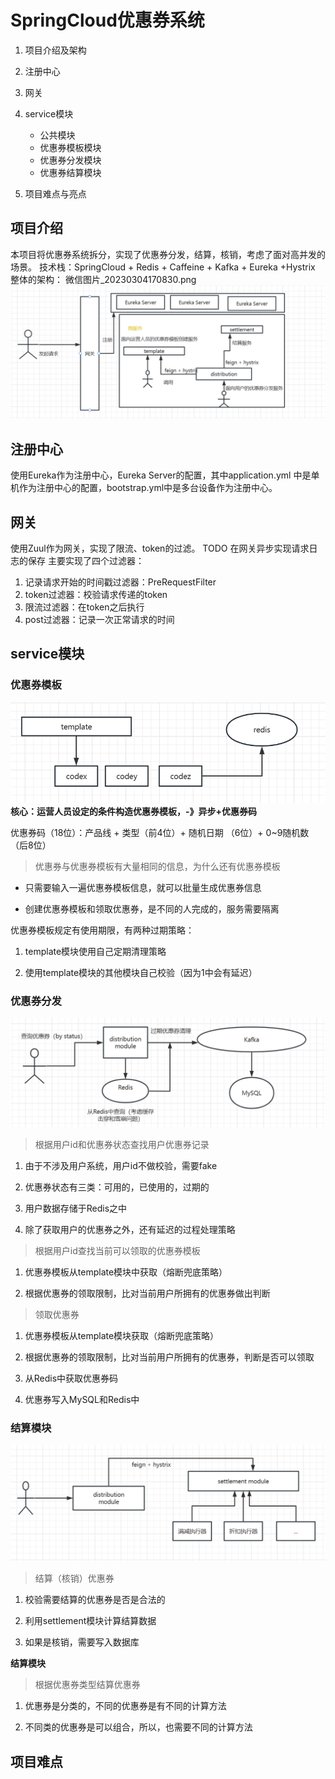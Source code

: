 
# SpringCloud优惠券系统
1.    项目介绍及架构
2.  注册中心
3.  网关
    
4.  service模块
	* 公共模块
	* 优惠券模板模块
	* 优惠券分发模块
	* 优惠券结算模块
    
5.  项目难点与亮点

## 项目介绍
本项目将优惠券系统拆分，实现了优惠券分发，结算，核销，考虑了面对高并发的场景。
技术栈：SpringCloud + Redis + Caffeine + Kafka + Eureka +Hystrix
整体的架构：
微信图片_20230304170830.png
![输入图片说明](/image/1_20230304170830.png)

## 注册中心
使用Eureka作为注册中心，Eureka Server的配置，其中application.yml 中是单机作为注册中心的配置，bootstrap.yml中是多台设备作为注册中心。


## 网关

使用Zuul作为网关，实现了限流、token的过滤。
TODO 在网关异步实现请求日志的保存
主要实现了四个过滤器：

 1. 记录请求开始的时间戳过滤器：PreRequestFilter
 2. token过滤器：校验请求传递的token
 3. 限流过滤器：在token之后执行
 4. post过滤器：记录一次正常请求的时间


## service模块

### 优惠券模板

![输入图片说明](/image/2_20230304170059.png)
**核心：运营人员设定的条件构造优惠券模板，-》异步+优惠券码**

优惠券码（18位）：产品线 + 类型（前4位）+ 随机日期 （6位）+ 0~9随机数（后8位）
> 优惠券与优惠券模板有大量相同的信息，为什么还有优惠券模板

-   只需要输入一遍优惠券模板信息，就可以批量生成优惠券信息
    
-   创建优惠券模板和领取优惠券，是不同的人完成的，服务需要隔离

优惠券模板规定有使用期限，有两种过期策略：

1.  template模块使用自己定期清理策略
    
2.  使用template模块的其他模块自己校验（因为1中会有延迟）

### 优惠券分发
![输入图片说明](/image/3_20230304170813.png)

> 根据用户id和优惠券状态查找用户优惠券记录

1.  由于不涉及用户系统，用户id不做校验，需要fake
    
2.  优惠券状态有三类：可用的，已使用的，过期的
    
3.  用户数据存储于Redis之中
    
4.  除了获取用户的优惠券之外，还有延迟的过程处理策略
    

> 根据用户id查找当前可以领取的优惠券模板

1.  优惠券模板从template模块中获取（熔断兜底策略）
    
2.  根据优惠券的领取限制，比对当前用户所拥有的优惠券做出判断
    


> 领取优惠券

1.  优惠券模板从template模块获取（熔断兜底策略）
    
2.  根据优惠券的领取限制，比对当前用户所拥有的优惠券，判断是否可以领取
    
3.  从Redis中获取优惠券码
    
4.  优惠券写入MySQL和Redis中
    
### 结算模块
![输入图片说明](/image/4_20230304170729.png)
> 结算（核销）优惠券

1.  校验需要结算的优惠券是否是合法的
    
2.  利用settlement模块计算结算数据
    
3.  如果是核销，需要写入数据库
    

**结算模块**

> 根据优惠券类型结算优惠券

1.  优惠券是分类的，不同的优惠券是有不同的计算方法
    
2.  不同类的优惠券是可以组合，所以，也需要不同的计算方法
    
## 项目难点

<!--stackedit_data:
eyJoaXN0b3J5IjpbMTI0NzI0NDE4OSw0MTYzMzA0Ml19
-->